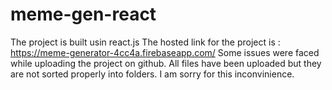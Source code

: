 # meme-gen-react

The project is built usin react.js
The hosted link for the project is : https://meme-generator-4cc4a.firebaseapp.com/
Some issues were faced while uploading the project on github. All files have been uploaded but they are not sorted properly into folders. I am sorry for this inconvinience.
